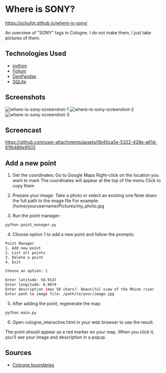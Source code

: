 # Where is SONY?

https://schufot.github.io/where-is-sony/

An overview of "SONY" tags in Cologne. I do not make them, I just take pictures of them.

## Technologies Used

- [python](https://www.python.org/)
- [Folium](https://python-visualization.github.io/folium/latest/)
- [GeoPandas](https://geopandas.org/en/stable/index.html)
- [SQLite](https://www.sqlite.org/)

## Screenshots

![where-is-sony-screenshot-1](https://github.com/user-attachments/assets/40b6119f-7abe-455d-af4c-d4ba28f627dd)
![where-is-sony-screenshot-2](https://github.com/user-attachments/assets/2f5d1d99-f7af-45c7-8483-02ec7c223987)
![where-is-sony-screenshot-3](https://github.com/user-attachments/assets/1ad269d7-87c8-4e73-8df0-289ae589e40d)

## Screencast

https://github.com/user-attachments/assets/0b40ca5e-5322-428e-a61d-61fb486e9503

## Add a new point

1. Get the coordinates:
   Go to Google Maps
   Right-click on the location you want to mark
   The coordinates will appear at the top of the menu
   Click to copy them

2. Prepare your image:
   Take a photo or select an existing one
   Note down the full path to the image file
   For example: /home/yourusername/Pictures/my_photo.jpg

3. Run the point manager:

```bash
python point_manager.py

```

4. Choose option 1 to add a new point and follow the prompts:

```bash
Point Manager
1. Add new point
2. List all points
3. Delete a point
4. Exit

Choose an option: 1

Enter latitude: 50.9147
Enter longitude: 6.9674
Enter description (max 50 chars): Beautiful view of the Rhine river
Enter path to image file: /path/to/your/image.jpg

```

5. After adding the point, regenerate the map:

```bash
python main.py

```

6. Open cologne_interactive.html in your web browser to see the result.

The point should appear as a red marker on your map. When you click it, you'll see your image and description in a popup.

## Sources

- [Cologne boundaries](https://offenedaten-koeln.de/dataset/stadtgebiet-k%C3%B6ln/resource/6a24870c-7e7a-4f16-95e2-a110d50d6598)
